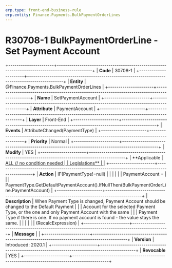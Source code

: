 ```yaml
---
erp.type: front-end-business-rule
erp.entity: Finance.Payments.BulkPaymentOrderLines
---
```


# R30708-1 BulkPaymentOrderLine - Set Payment Account
+----------------------+-----------------------------------------------------------------------------------------------+
| **Code**             | 30708-1                                                                                       |
+----------------------+-----------------------------------------------------------------------------------------------+
| **Entity**           | @Finance.Payments.BulkPaymentOrderLines                                                                          |
+----------------------+-----------------------------------------------------------------------------------------------+
| **Name**             | SetPaymentAccount                                                                             |
+----------------------+-----------------------------------------------------------------------------------------------+
| **Attribute**        | PaymentAccount                                                                                |
+----------------------+-----------------------------------------------------------------------------------------------+
| **Layer**            | Front-End                                                                                     |
+----------------------+-----------------------------------------------------------------------------------------------+
| **Events**           | AttributeChanged(PaymentType)                                                                 |
+----------------------+-----------------------------------------------------------------------------------------------+
| **Priority**         | Normal                                                                                        |
+----------------------+-----------------------------------------------------------------------------------------------+
| **Modify**           | YES                                                                                           |
+----------------------+-----------------------------------------------------------------------------------------------+
| **Applicable         | [ALL // no condition needed                                                                   |
| Legislations**       | ](https://confluence.erp.net/display/techdoc/Country+Specific+Functionality)                  |
+----------------------+-----------------------------------------------------------------------------------------------+
| **Action**           | IF(PaymentType!=null)                                                                         |
|                      |                                                                                               |
|                      | PaymentAccount =                                                                              |
|                      | PaymentType.GetDefaultPaymentAccount().IfNullThen(BulkPaymentOrderLine.PaymentAccount)        |
+----------------------+-----------------------------------------------------------------------------------------------+
| **Description**      | When Payment Type is changed, Payment Account should be changed to the Default Payment        |
|                      | Account for the selected Payment Type, or the one and only Payment Account with the same      |
|                      | Payment Type if there is one. If no payment account is found - the value stays the same.      |
|                      |                                                                                               |
|                      | (RecalcExpression)                                                                            |
+----------------------+-----------------------------------------------------------------------------------------------+
| **Message**          |                                                                                               |
+----------------------+-----------------------------------------------------------------------------------------------+
| **Version**          | Introduced: 2020.1                                                                            |
+----------------------+-----------------------------------------------------------------------------------------------+
| **Revocable**        | YES                                                                                           |
+----------------------+-----------------------------------------------------------------------------------------------+

  

  

  
